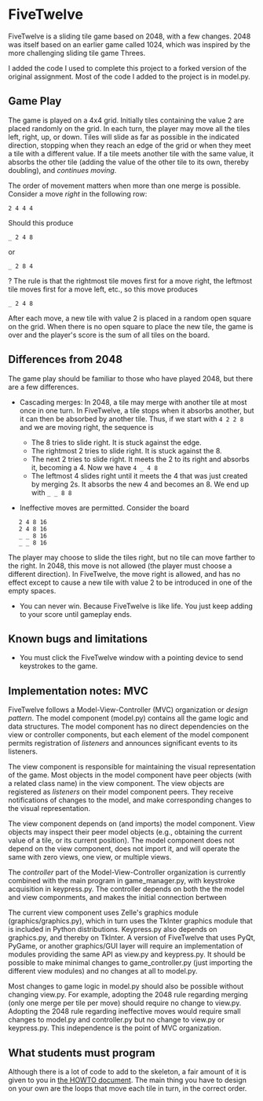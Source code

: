 # FiveTwelve

FiveTwelve is a sliding tile game based on 2048,
with a few changes.  2048 was itself based on an
earlier game called 1024, which
was inspired by the more challenging
sliding tile game Threes.

I added the code I used to complete this project to a forked version of the original assignment. Most of the code I added to the project is in model.py.

## Game Play

The game is played on a 4x4 grid. Initially tiles containing the value 2 are placed randomly on the grid.  In each turn, the player may move all the tiles left, right, up, or down.  Tiles will slide as far as possible in the indicated direction, stopping when they reach an edge of the grid or when they meet a tile with a different value.  If a tile meets another tile with the same value, it absorbs the other tile (adding the value of the other tile to its own, thereby doubling), and *continues moving*.

The order of movement matters when more than one merge is possible.  Consider a move *right* in the following row:

```text
2 4 4 4
```

Should this produce

```text
_ 2 4 8
```

or

```text
_ 2 8 4
```

? The rule is that the rightmost tile moves first for a move right, the leftmost tile moves first for a move left, etc., so this move produces

```text
_ 2 4 8
```

After each move, a new tile with value 2 is placed in a random open square on the grid.  When there is no open square to place the new tile, the game is over and the player's score is the sum of all tiles on the board.

## Differences from 2048

The game play should be familiar to those who have played 2048, but there are a few differences.

* Cascading merges:  In 2048, a tile may merge with another tile at most once in one turn.
  In FiveTwelve, a tile stops when it absorbs another,
   but it can then be absorbed by another tile.  Thus, if we start with
   ```4 2 2 8```
   and we are moving right, the sequence is
  * The 8 tries to slide right.  It is stuck against the edge.
  * The rightmost 2 tries to slide right.  It is stuck against the 8.
  * The next 2 tries to slide right.  It meets the 2 to its right
  and absorbs it, becoming a 4. Now we have ```4 _ 4 8```
  * The leftmost 4 slides right until it meets the 4 that was
    just created by merging 2s.  It absorbs the new 4 and
    becomes an 8. We end up with ```_ _ 8 8```

* Ineffective moves are permitted.  Consider the board

```text
   2 4 8 16
   2 4 8 16
   _ _ 8 16
   _ _ 8 16
```

The player may choose to slide the tiles right, but no tile can move farther to the right.  In 2048, this move is not allowed (the player must choose a different direction).  In FiveTwelve, the move right is allowed, and has no effect except to cause a new tile with value 2 to be introduced in one of the empty spaces.

* You can never win.  Because FiveTwelve is like life.  You just keep adding to your score until gameplay ends.

## Known bugs and limitations

* You must click the FiveTwelve window with a pointing device to send keystrokes to the game.

## Implementation notes: MVC

FiveTwelve follows a Model-View-Controller (MVC) organization or *design pattern*.   The model component (model.py) contains all the game logic and data structures.  The model component has no direct dependencies on the view or controller components, but each element of the model component permits registration of *listeners* and announces significant events to its listeners.

The view component is responsible for maintaining the visual representation of the game.  Most objects in the model component have peer objects (with a related class name) in the view component. The view objects are registered as *listeners* on their model component peers. They receive notifications of changes to the model, and make corresponding changes to the visual representation.

The view component depends on (and imports) the model component.  View objects may inspect their peer model objects (e.g., obtaining the current value of a tile, or its current position).  The model component does not depend on the view component, does not import it, and will operate the same with zero views, one view, or multiple views.

The *controller* part of the Model-View-Controller organization is currently combined with the main program in game_manager.py, with keystroke acquisition in keypress.py.  The controller depends on both the the model and view componments, and makes the initial connection bertween

The current view component uses Zelle's graphics module (graphics/graphics.py), which in turn uses the TkInter graphics module that is included in Python distributions.  Keypress.py also depends on graphics.py, and thereby on TkInter.  A version of FiveTwelve that uses PyQt, PyGame, or another graphics/GUI layer will require an implementation of modules providing the same API as view.py and keypress.py.  It should be possible to make minimal changes to game_controller.py (just importing the different view modules) and no changes at all to model.py.

Most changes to game logic in model.py should also be possible without changing view.py. For example, adopting the 2048 rule regarding merging (only one merge per tile per move) should require no change to view.py.  Adopting the 2048 rule regarding ineffective moves would require small changes to model.py and controller.py but no change to view.py or keypress.py.  This independence is the point of MVC organization.

## What students must program

Although there is a lot of code to add to the skeleton, a fair amount of it is given to
you in [the HOWTO document](doc/HOWTO.md).  The main thing you have to design
on your own are the loops that move each tile in turn, in the correct order.
